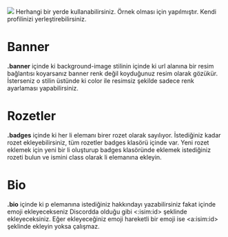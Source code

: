 <img src='https://cdn.discordapp.com/attachments/925563605238292490/975502334014656573/127.0.0.1_5500_index.html.png'>
Herhangi bir yerde kullanabilirsiniz. Örnek olması için yapılmıştır. Kendi profilinizi yerleştirebilirsiniz.

# Banner
**.banner** içinde ki background-image stilinin içinde ki url alanına bir resim bağlantısı koyarsanız banner renk değil koyduğunuz resim olarak gözükür. İsterseniz o stilin üstünde ki color ile resimsiz şekilde sadece renk ayarlaması yapabilirsiniz.

# Rozetler
**.badges** içinde ki her li elemanı birer rozet olarak sayılıyor. İstediğiniz kadar rozet ekleyebilirsiniz, tüm rozetler badges klasörü içinde var. Yeni rozet eklemek için yeni bir li oluşturup badges klasöründe eklemek istediğiniz rozeti bulun ve ismini class olarak li elemanına ekleyin.

# Bio
**.bio** içinde ki p elemanına istediğiniz hakkındayı yazabilirsiniz fakat içinde emoji ekleyecekseniz Discordda olduğu gibi <:isim:id> şeklinde ekleyeceksiniz. Eğer ekleyeceğiniz emoji hareketli bir emoji ise &lt;a:isim:id> şeklinde ekleyin yoksa çalışmaz.
